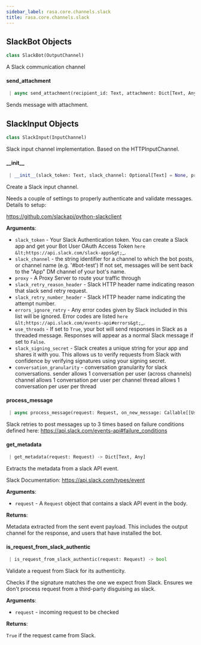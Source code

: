 ```yaml
---
sidebar_label: rasa.core.channels.slack
title: rasa.core.channels.slack
---
```

## SlackBot Objects

```python
class SlackBot(OutputChannel)
```

A Slack communication channel

#### send\_attachment

```python
 | async send_attachment(recipient_id: Text, attachment: Dict[Text, Any], **kwargs: Any) -> None
```

Sends message with attachment.

## SlackInput Objects

```python
class SlackInput(InputChannel)
```

Slack input channel implementation. Based on the HTTPInputChannel.

#### \_\_init\_\_

```python
 | __init__(slack_token: Text, slack_channel: Optional[Text] = None, proxy: Optional[Text] = None, slack_retry_reason_header: Optional[Text] = None, slack_retry_number_header: Optional[Text] = None, errors_ignore_retry: Optional[List[Text]] = None, use_threads: Optional[bool] = False, slack_signing_secret: Text = "", conversation_granularity: Optional[Text] = "sender") -> None
```

Create a Slack input channel.

Needs a couple of settings to properly authenticate and validate
messages. Details to setup:

https://github.com/slackapi/python-slackclient

**Arguments**:

- `slack_token` - Your Slack Authentication token. You can create a
  Slack app and get your Bot User OAuth Access Token
  `here &lt;https://api.slack.com/slack-apps&gt;`_.
- `slack_channel` - the string identifier for a channel to which
  the bot posts, or channel name (e.g. &#x27;#bot-test&#x27;)
  If not set, messages will be sent back
  to the &quot;App&quot; DM channel of your bot&#x27;s name.
- `proxy` - A Proxy Server to route your traffic through
- `slack_retry_reason_header` - Slack HTTP header name indicating reason
  that slack send retry request.
- `slack_retry_number_header` - Slack HTTP header name indicating
  the attempt number.
- `errors_ignore_retry` - Any error codes given by Slack
  included in this list will be ignored.
  Error codes are listed
  `here &lt;https://api.slack.com/events-api#errors&gt;`_.
- `use_threads` - If set to `True`, your bot will send responses in Slack as
  a threaded message. Responses will appear as a normal Slack message
  if set to `False`.
- `slack_signing_secret` - Slack creates a unique string for your app and
  shares it with you. This allows us to verify requests from Slack
  with confidence by verifying signatures using your signing secret.
- `conversation_granularity` - conversation granularity for slack conversations.
  sender allows 1 conversation per user (across channels)
  channel allows 1 conversation per user per channel
  thread allows 1 conversation per user per thread

#### process\_message

```python
 | async process_message(request: Request, on_new_message: Callable[[UserMessage], Awaitable[Any]], text: Text, sender_id: Optional[Text], metadata: Optional[Dict]) -> Any
```

Slack retries to post messages up to 3 times based on
failure conditions defined here:
https://api.slack.com/events-api#failure_conditions

#### get\_metadata

```python
 | get_metadata(request: Request) -> Dict[Text, Any]
```

Extracts the metadata from a slack API event.

Slack Documentation: https://api.slack.com/types/event

**Arguments**:

- `request` - A `Request` object that contains a slack API event in the body.
  

**Returns**:

  Metadata extracted from the sent event payload. This includes the output
  channel for the response, and users that have installed the bot.

#### is\_request\_from\_slack\_authentic

```python
 | is_request_from_slack_authentic(request: Request) -> bool
```

Validate a request from Slack for its authenticity.

Checks if the signature matches the one we expect from Slack. Ensures
we don&#x27;t process request from a third-party disguising as slack.

**Arguments**:

- `request` - incoming request to be checked
  

**Returns**:

  `True` if the request came from Slack.

